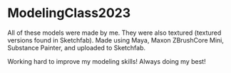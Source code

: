 # ModelingClass2023

All of these models were made by me. They were also textured (textured versions found in Sketchfab).
Made using Maya, Maxon ZBrushCore Mini, Substance Painter, and uploaded to Sketchfab.

Working hard to improve my modeling skills! Always doing my best!
